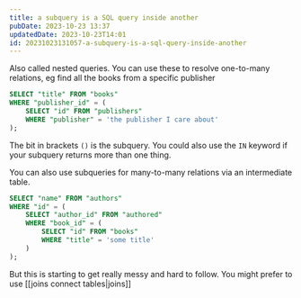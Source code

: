 ```yaml
---
title: a subquery is a SQL query inside another
pubDate: 2023-10-23 13:37
updatedDate: 2023-10-23T14:01
id: 20231023131057-a-subquery-is-a-sql-query-inside-another
---
```

Also called nested queries. You can use these to resolve one-to-many relations, eg find all the books from a specific publisher
```sql
SELECT "title" FROM "books"
WHERE "publisher_id" = ( 
	SELECT "id" FROM "publishers"
	WHERE "publisher" = 'the publisher I care about'
);
```

The bit in brackets `()` is the subquery. You could also use the `IN` keyword if your subquery returns more than one thing.

You can also use subqueries for many-to-many relations via an intermediate table.
```sql
SELECT "name" FROM "authors" 
WHERE "id" = (
	SELECT "author_id" FROM "authored" 
	WHERE "book_id" = (
		SELECT "id" FROM "books" 
		WHERE "title" = 'some title'
	)
);
```

But this is starting to get really messy and hard to follow. You might prefer to use [[joins connect tables|joins]]
